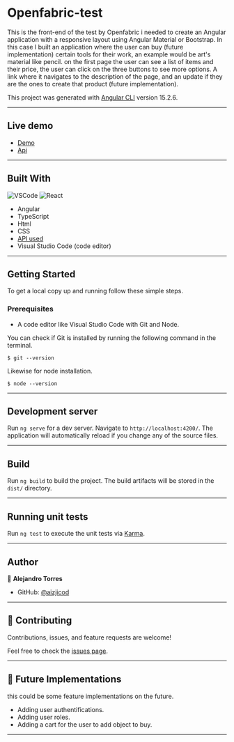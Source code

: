 # Openfabric-test
This is the front-end of the test by Openfabric i needed to create an Angular application with a responsive layout using Angular Material or Bootstrap. In this case I built an application where the user can buy (future implementation) certain tools for their work, an example would be art's material like pencil.
on the first page the user can see a list of items and their price, the user can click on the three buttons to see more options. A link where it navigates to the description of the page, and an update if they are the ones to create that product (future implementation).


This project was generated with [Angular CLI](https://github.com/angular/angular-cli) version 15.2.6.
<hr>

## Live demo

- [Demo](https://openfabric-test.netlify.app)
- [Api](https://github.com/aizjicod/openfabric-test-backend)
<hr>

## Built With
 ![VSCode](https://img.shields.io/badge/VSCode-0078D4?style=for-the-badge&logo=visual%20studio%20code&logoColor=white)
 ![React](https://img.shields.io/badge/React-20232A?style=for-the-badge&logo=react&logoColor=61DAFB)
-  Angular
-  TypeScript
-  Html
-  CSS
-  [API used](https://github.com/aizjicod/openfabric-test-backend)
-  Visual Studio Code (code editor)
<hr>

## Getting Started

To get a local copy up and running follow these simple steps.

### Prerequisites

-  A code editor like Visual Studio Code with Git and Node.

You can check if Git is installed by running the following command in the terminal.
```
$ git --version
```

Likewise for node installation.
```
$ node --version
```
<hr>

## Development server

Run `ng serve` for a dev server. Navigate to `http://localhost:4200/`. The application will automatically reload if you change any of the source files.
<hr>

## Build

Run `ng build` to build the project. The build artifacts will be stored in the `dist/` directory.
<hr>

## Running unit tests

Run `ng test` to execute the unit tests via [Karma](https://karma-runner.github.io).
<hr>

## Author

👤 **Alejandro Torres**

- GitHub: [@aizjicod](https://github.com/aizjicod)

<hr>

## 🤝 Contributing

Contributions, issues, and feature requests are welcome!

Feel free to check the [issues page](../../issues/).
<hr>

## 🔮 Future Implementations

this could be some feature implementations on the future.

- Adding user authentifications.
- Adding user roles.
- Adding a cart for the user to add object to buy.

<hr>

